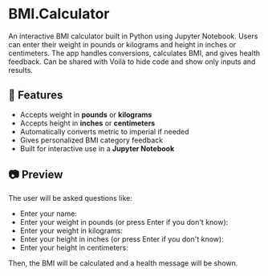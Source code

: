 # BMI.Calculator

An interactive BMI calculator built in Python using Jupyter Notebook. Users can enter their weight in pounds or kilograms and height in inches or centimeters. The app handles conversions, calculates BMI, and gives health feedback. Can be shared with Voilà to hide code and show only inputs and results.

## 📌 Features

- Accepts weight in **pounds** or **kilograms**
- Accepts height in **inches** or **centimeters**
- Automatically converts metric to imperial if needed
- Gives personalized BMI category feedback
- Built for interactive use in a **Jupyter Notebook**
  
## 📷 Preview

The user will be asked questions like:

- Enter your name:
- Enter your weight in pounds (or press Enter if you don't know):
- Enter your weight in kilograms:
- Enter your height in inches (or press Enter if you don't know):
- Enter your height in centimeters:

Then, the BMI will be calculated and a health message will be shown.
